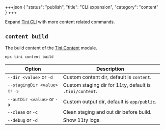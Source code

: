 +++json
{
  "status": "publish",
  "title": "CLI expansion",
  "category": "content"
}
+++

Expand [Tini CLI](/cli) with more content related commands.

## `content build`

The build content of the [Tini Content](/module/content) module.

```bash
npx tini content build
```

| Option | Description |
| --- | --- |
| `--dir <value>` or `-d` | Custom content dir, default is `content`. |
| `--stagingDir <value>` or `-s` | Custom staging dir for 11ty, default is `.tini/content`. |
| `--outDir <value>` or `-o` | Custom output dir, default is `app/public`. |
| `--clean` or `-c` | Clean staging and out dir before build. |
| `--debug` or `-d` | Show 11ty logs. |
